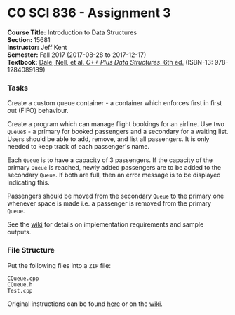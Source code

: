# CO SCI 836 - Assignment 3
**Course Title:** Introduction to Data Structures<br/>
**Section:** 15681<br/>
**Instructor:** Jeff Kent<br/>
**Semester:** Fall 2017 (2017-08-28 to 2017-12-17)<br/>
**Textbook:** [Dale, Nell, et al. _C++ Plus Data Structures_. 6th ed.](http://www.jblearning.com/catalog/9781284089189/) (ISBN-13: 978-1284089189)

### Tasks
Create a custom queue container - a container which enforces first in first out
(FIFO) behaviour.

Create a program which can manage flight bookings for an airline. Use two
`Queue`s - a primary for booked passengers and a secondary for a waiting list.
Users should be able to add, remove, and list all passengers. It is only needed
to keep track of each passenger's name.

Each `Queue` is to have a capacity of 3 passengers. If the capacity of the
primary `Queue`  is reached, newly added passengers are to be added to the
secondary `Queue`. If both are full, then an error message is to be displayed
indicating this.

Passengers should be moved from the secondary `Queue` to the primary one
whenever space is made i.e. a passenger is removed from the primary `Queue`.

See the [wiki](https://github.com/MarkKoz/COSCI-836/wiki/Module-4-—-Queue) for
details on implementation requirements and sample outputs.

### File Structure
Put the following files into a `ZIP` file:
```
CQueue.cpp
CQueue.h
Test.cpp
```

Original instructions can be found
[here](https://www.genghiskhent.com/jak/836/assignments/836a3.html) or on the
[wiki](https://github.com/MarkKoz/COSCI-836/wiki/Assignment-3).
